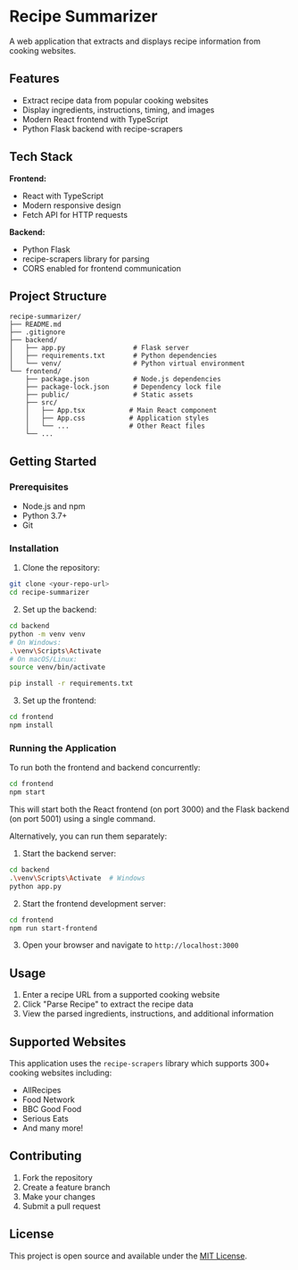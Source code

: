 # Recipe Summarizer

A web application that extracts and displays recipe information from cooking websites.

## Features

- Extract recipe data from popular cooking websites
- Display ingredients, instructions, timing, and images
- Modern React frontend with TypeScript
- Python Flask backend with recipe-scrapers

## Tech Stack

**Frontend:**
- React with TypeScript
- Modern responsive design
- Fetch API for HTTP requests

**Backend:**
- Python Flask
- recipe-scrapers library for parsing
- CORS enabled for frontend communication

## Project Structure

```
recipe-summarizer/
├── README.md
├── .gitignore
├── backend/
│   ├── app.py                 # Flask server
│   ├── requirements.txt       # Python dependencies
│   └── venv/                  # Python virtual environment
└── frontend/
    ├── package.json           # Node.js dependencies
    ├── package-lock.json      # Dependency lock file
    ├── public/                # Static assets
    ├── src/
    │   ├── App.tsx           # Main React component
    │   ├── App.css           # Application styles
    │   └── ...               # Other React files
    └── ...
```

## Getting Started

### Prerequisites
- Node.js and npm
- Python 3.7+
- Git

### Installation

1. Clone the repository:
```bash
git clone <your-repo-url>
cd recipe-summarizer
```

2. Set up the backend:
```bash
cd backend
python -m venv venv
# On Windows:
.\venv\Scripts\Activate
# On macOS/Linux:
source venv/bin/activate

pip install -r requirements.txt
```

3. Set up the frontend:
```bash
cd frontend
npm install
```

### Running the Application

To run both the frontend and backend concurrently:

```bash
cd frontend
npm start
```

This will start both the React frontend (on port 3000) and the Flask backend (on port 5001) using a single command.

Alternatively, you can run them separately:

1. Start the backend server:
```bash
cd backend
.\venv\Scripts\Activate  # Windows
python app.py
```

2. Start the frontend development server:
```bash
cd frontend
npm run start-frontend
```

3. Open your browser and navigate to `http://localhost:3000`

## Usage

1. Enter a recipe URL from a supported cooking website
2. Click "Parse Recipe" to extract the recipe data
3. View the parsed ingredients, instructions, and additional information

## Supported Websites

This application uses the `recipe-scrapers` library which supports 300+ cooking websites including:
- AllRecipes
- Food Network
- BBC Good Food
- Serious Eats
- And many more!

## Contributing

1. Fork the repository
2. Create a feature branch
3. Make your changes
4. Submit a pull request

## License

This project is open source and available under the [MIT License](LICENSE).